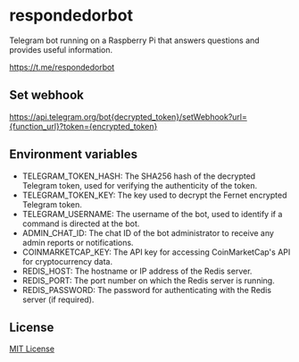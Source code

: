 # respondedorbot

Telegram bot running on a Raspberry Pi that answers questions and provides useful information.

https://t.me/respondedorbot

## Set webhook

https://api.telegram.org/bot{decrypted_token}/setWebhook?url={function_url}?token={encrypted_token}

## Environment variables

- TELEGRAM_TOKEN_HASH: The SHA256 hash of the decrypted Telegram token, used for verifying the authenticity of the token.
- TELEGRAM_TOKEN_KEY: The key used to decrypt the Fernet encrypted Telegram token.
- TELEGRAM_USERNAME: The username of the bot, used to identify if a command is directed at the bot.
- ADMIN_CHAT_ID: The chat ID of the bot administrator to receive any admin reports or notifications.
- COINMARKETCAP_KEY: The API key for accessing CoinMarketCap's API for cryptocurrency data.
- REDIS_HOST: The hostname or IP address of the Redis server.
- REDIS_PORT: The port number on which the Redis server is running.
- REDIS_PASSWORD: The password for authenticating with the Redis server (if required).

## License

[MIT License](/LICENSE)
